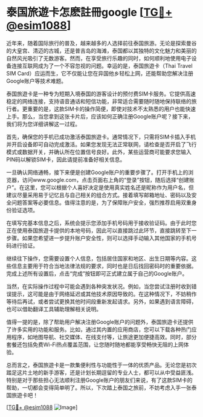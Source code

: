 # 泰国旅遊卡怎麽註冊google [[TG💪+ @esim1088](https://t.me/s/esim1088)]

近年来，随着国际旅行的普及，越来越多的人选择前往泰国旅游。无论是探索曼谷的大皇宫、清迈的古城，还是普吉岛的海滩，泰国都以其独特的文化魅力和美丽的自然风光吸引了无数游客。然而，在享受旅行乐趣的同时，如何顺利地使用电子设备连接互联网成为了一个不容忽视的问题。幸运的是，泰国旅遊卡（Thai Travel SIM Card）应运而生，它不仅能让您在异国他乡轻松上网，还能帮助您解决注册Google账户等技术难题。

泰国旅遊卡是一种专为短期入境泰国的游客设计的预付费SIM卡服务。它提供高速稳定的网络连接，支持语音通话和短信功能，非常适合需要随时随地保持联络的旅行者。更重要的是，这款SIM卡的操作简便，即使对技术不太熟悉的用户也能快速上手。那么，当您拿到这张卡片后，应该如何正确注册Google账户呢？接下来，我们将为您详细讲解这一过程。

首先，确保您的手机已成功激活泰国旅遊卡。通常情况下，只需将SIM卡插入手机并开启设备即可自动完成激活。如果您发现无法正常联网，请检查是否开启了飞行模式或数据开关，并确认所在位置信号良好。此外，某些运营商可能要求您输入PIN码以解锁SIM卡，因此请提前准备好相关信息。

一旦确认网络通畅，接下来便是创建Google账户的重要步骤了。打开手机上的浏览器，访问www.google.com，点击页面右上角的“登录”按钮，随后选择“创建账户”。在这里，您可以根据个人喜好决定是使用真实姓名还是昵称作为用户名，但建议尽量采用易于记忆且与自己相关的组合方式。接着填写邮箱地址、密码以及安全问题答案等必要信息。值得注意的是，为了保障账户安全，强烈推荐启用双重身份验证选项。

在填写完基本信息之后，系统会提示您添加手机号码用于接收验证码。由于此时您正在使用泰国旅遊卡提供的本地号码，因此可以直接跳过此环节，直接跳转至下一步骤。如果您希望进一步提升账户安全性，则可以选择手动输入其他国家的手机号码进行验证。

继续往下操作，您需要设置个人信息，包括居住国家和地区、出生日期等内容。这些信息主要用于符合当地法律法规的要求，同时也是日后找回密码时的重要依据。完成上述所有设置后，点击“完成”按钮即可正式建立属于自己的Google账户。

当然，在实际操作过程中可能会遇到各种突发状况。例如，当您尝试注册时收到错误提示，这可能是由于网络延迟或其他技术原因导致的。在这种情况下，不妨稍作等待后再试，或者尝试更换其他时间段重新发起请求。另外，如果遇到语言障碍，也可以借助翻译工具辅助理解相关说明。

值得一提的是，除了帮助用户解决注册Google账户的问题外，泰国旅遊卡还提供了许多实用的功能和服务。比如，通过其内置的应用商店，您可以下载各种热门应用程序，如地图导航、社交媒体、在线支付等，让旅途更加便捷高效。同时，部分套餐还包括免费Wi-Fi热点覆盖范围，让您随时随地都能享受畅快无阻的上网体验。

总而言之，泰国旅遊卡是一款集便利性与功能性于一体的优质产品。无论您是初次踏足这片土地的新手游客，还是计划长期逗留的专业人士，都可以从中受益匪浅。特别是对于那些担心无法顺利注册Google账户的朋友们来说，有了这款SIM卡的帮助，一切都会变得简单明了。所以，下次踏上泰国之旅前，不妨考虑入手一张泰国旅遊卡吧！

[[TG💪+ @esim1088](https://t.me/s/esim1088) ![Image](https://i.postimg.cc/4NQfJmqS/Snipaste-2025-05-13-00-14-12.png)]
